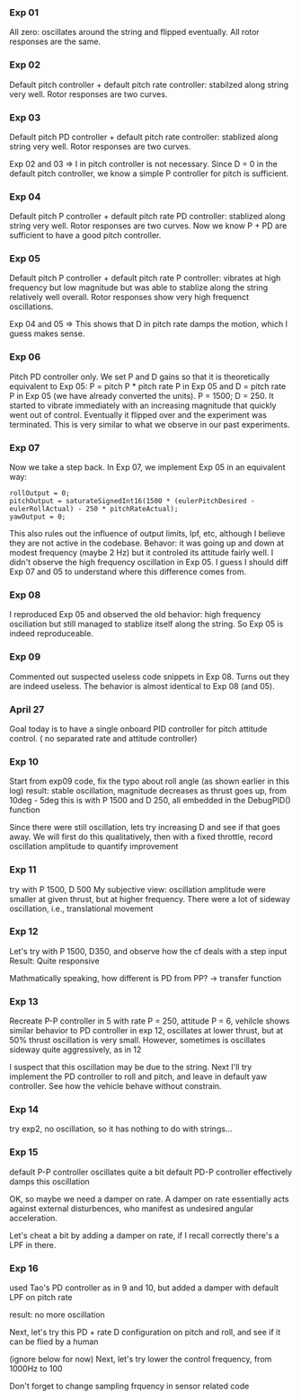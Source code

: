 ### Exp 01
All zero: oscillates around the string and flipped eventually. All rotor responses are the same.

### Exp 02
Default pitch controller + default pitch rate controller: stabilzed along string very well. Rotor responses are two curves.

### Exp 03
Default pitch PD controller + default pitch rate controller: stablized along string very well. Rotor responses are two curves.

Exp 02 and 03 => I in pitch controller is not necessary. Since D = 0 in the default pitch controller, we know a simple P controller for pitch is sufficient.

### Exp 04
Default pitch P controller + default pitch rate PD controller: stablized along string very well. Rotor responses are two curves. Now we know P + PD are sufficient to have a good pitch controller.

### Exp 05
Default pitch P controller + default pitch rate P controller: vibrates at high frequency but low magnitude but was able to stablize along the string relatively well overall. Rotor responses show very high frequenct oscillations.

Exp 04 and 05 => This shows that D in pitch rate damps the motion, which I guess makes sense.

### Exp 06
Pitch PD controller only. We set P and D gains so that it is theoretically equivalent to Exp 05: P = pitch P * pitch rate P in Exp 05 and D = pitch rate P in Exp 05 (we have already converted the units). P = 1500; D = 250.
It started to vibrate immediately with an increasing magnitude that quickly went out of control. Eventually it flipped over and the experiment
was terminated. This is very similar to what we observe in our past experiments.

### Exp 07
Now we take a step back. In Exp 07, we implement Exp 05 in an equivalent way:
```
rollOutput = 0;
pitchOutput = saturateSignedInt16(1500 * (eulerPitchDesired - eulerRollActual) - 250 * pitchRateActual);
yawOutput = 0;
```
This also rules out the influence of output limits, lpf, etc, although I believe they are not active in the codebase. Behavor: it was going up and down at modest frequency (maybe 2 Hz) but it controled its attitude fairly well. I didn't observe the high frequency oscillation in Exp 05. I guess I should diff Exp 07 and 05 to understand where this difference comes from.

### Exp 08
I reproduced Exp 05 and observed the old behavior: high frequency osciliation but still managed to stablize itself along the string. So Exp 05 is indeed reproduceable.

### Exp 09
Commented out suspected useless code snippets in Exp 08. Turns out they are indeed useless. The behavior is almost identical to Exp 08 (and 05).

### April 27
Goal today is to have a single onboard PID controller for pitch attitude control. ( no separated rate and attitude controller)

### Exp 10
Start from exp09 code, fix the typo about roll angle (as shown earlier in this log)
result: stable oscillation, magnitude decreases as thrust goes up, from 10deg - 5deg
this is with P 1500 and D 250, all embedded in the DebugPID() function

Since there were still oscillation, lets try increasing D and see if that goes away. We will first do this qualitatively, then with a fixed throttle, record oscillation amplitude to quantify improvement

### Exp 11
try with P 1500, D 500
My subjective view: oscillation amplitude were smaller at given thrust, but at higher frequency. There were a lot of sideway oscillation, i.e., translational movement

### Exp 12
Let's try with P 1500, D350, and observe how the cf deals with a step input
Result: Quite responsive

Mathmatically speaking, how different is PD from PP?  -> transfer function 

### Exp 13
Recreate P-P controller in 5
with rate P = 250, attitude P = 6, vehilcle shows similar behavior to PD controller in exp 12, oscillates at lower thrust, but at 50% thrust oscillation is very small. However, sometimes is oscillates sideway quite aggressively, as in 12 

I suspect that this oscillation may be due to the string. Next I'll try implement the PD controller to roll and pitch, and leave in default yaw controller. See how the vehicle behave without constrain.  

### Exp 14
try exp2, no oscillation, so it has nothing to do with strings...

### Exp 15
default P-P controller oscillates quite a bit
default PD-P controller effectively damps this oscillation

OK, so maybe we need a damper on rate. A damper on rate essentially acts against external disturbences, who manifest as undesired angular acceleration.

Let's cheat a bit by adding a damper on rate, if I recall correctly there's a LPF in there. 

### Exp 16
used Tao's PD controller as in 9 and 10, but added a damper with default LPF on pitch rate

result: no more oscillation

Next, let's try this PD + rate D configuration on pitch and roll, and see if it can be flied by a human

(ignore below for now)
Next, let's try lower the control frequency, from 1000Hz to 100

Don't forget to change sampling frquency in sensor related code
